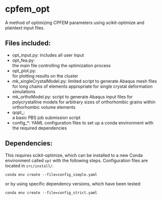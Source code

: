 # cpfem_opt
A method of optimizing CPFEM parameters using scikit-optimize and plaintext input files.

## Files included:

- opt_input.py: 
	includes all user input
- opt_fea.py: 	
	the main file controlling the optimization process
- opt_plot.py: 	
	for plotting results on the cluster
- mk_singleCrystalModel.py: 
	limited script to generate Abaqus mesh files for long chains of elements appropriate for single crystal deformation simulations
- mk_orthoModel.py: 
	script to generate Abaqus input files for polycrystalline models for arbitrary sizes of orthorhombic grains within orthorhombic volume elements
- qopt_: 		
	a basic PBS job submission script
- config_*:
	YAML configuration files to set up a conda environment with the required dependencies

## Dependencies:
This requires scikit-optimize, which can be installed to a new Conda environment called `opt` with the following steps. Configuration files are located in `src/install/`.

`conda env create --file=config_simple.yaml`

or by using specific dependency versions, which have been tested:

`conda env create --file=config_strict.yaml`
